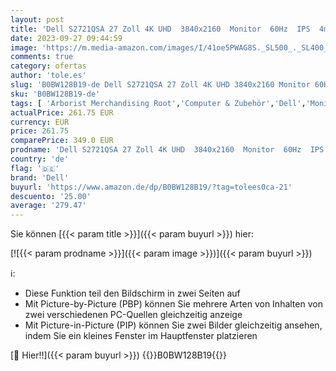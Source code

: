 ```yaml
---
layout: post
title: 'Dell S2721QSA 27 Zoll 4K UHD  3840x2160  Monitor  60Hz  IPS  4ms  AMD Radeon FreeSync  99% sRGB  Eingebaute Lautsprecher  DisplayPort  2x HDMI  3 Jahre Garantie  Silber'
date: 2023-09-27 09:44:59
image: 'https://m.media-amazon.com/images/I/41oe5PWAG8S._SL500_._SL400_.jpg'
comments: true
category: ofertas
author: 'tole.es'
slug: 'B0BW128B19-de Dell S2721QSA 27 Zoll 4K UHD 3840x2160 Monitor 60Hz IPS...'
sku: 'B0BW128B19-de'
tags: [ 'Arborist Merchandising Root','Computer & Zubehör','Dell','Monitore','Monitors gaming','Self Service','Special Features Stores','a4cbee59-f823-40fe-831a-7de64f655f6f_0','a4cbee59-f823-40fe-831a-7de64f655f6f_4901','a4cbee59-f823-40fe-831a-7de64f655f6f_801','dell','🇩🇪', ]
actualPrice: 261.75 EUR
currency: EUR
price: 261.75
comparePrice: 349.0 EUR
prodname: 'Dell S2721QSA 27 Zoll 4K UHD  3840x2160  Monitor  60Hz  IPS  4ms  AMD Radeon FreeSync  99% sRGB  Eingebaute Lautsprecher  DisplayPort  2x HDMI  3 Jahre Garantie  Silber'
country: 'de'
flag: '🇩🇪'
brand: 'Dell'
buyurl: 'https://www.amazon.de/dp/B0BW128B19/?tag=tolees0ca-21'
descuento: '25.00'
average: '279.47'
---
```


Sie können [{{< param title >}}]({{< param buyurl >}}) hier:

[![{{< param prodname >}}]({{< param image >}})]({{< param buyurl >}})

ℹ️:

- Diese Funktion teil den Bildschirm in zwei Seiten auf
- Mit Picture-by-Picture (PBP) können Sie mehrere Arten von Inhalten von zwei verschiedenen PC-Quellen gleichzeitig anzeige
- Mit Picture-in-Picture (PIP) können Sie zwei Bilder gleichzeitig ansehen, indem Sie ein kleines Fenster im Hauptfenster platzieren

[🛒 Hier!!]({{< param buyurl >}})
{{<world>}}B0BW128B19{{</world>}}
